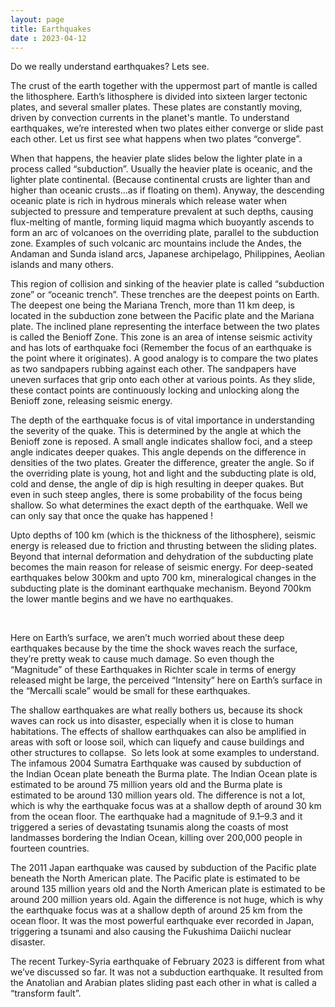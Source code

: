 ```yaml
---
layout: page
title: Earthquakes
date : 2023-04-12
---
```









Do we really understand
earthquakes? Lets see. 



The crust of the earth
together with the uppermost part of mantle is called the lithosphere. Earth’s
lithosphere is divided into sixteen larger tectonic plates, and several smaller
plates. These plates are constantly moving, driven by convection currents in
the planet's mantle. To understand earthquakes, we’re interested when two
plates either converge or slide past each other. Let us first see what happens
when two plates “converge”. 



When that happens, the
heavier plate slides below the lighter plate in a process called “subduction”.
Usually the heavier plate is oceanic, and the lighter plate continental.
(Because continental crusts are lighter than and higher than oceanic
crusts…as if floating on them). Anyway, the descending oceanic plate is rich in
hydrous minerals which release water when subjected to pressure and temperature
prevalent at such depths, causing flux-melting of mantle, forming liquid magma
which buoyantly ascends to form an arc of volcanoes on the overriding plate,
parallel to the subduction zone. Examples of such volcanic arc mountains
include the Andes, the Andaman and Sunda island arcs, Japanese archipelago,
Philippines, Aeolian islands and many others. 



This region of collision
and sinking of the heavier plate is called “subduction zone” or “oceanic
trench”. These trenches are the deepest points on Earth. The deepest one being
the Mariana Trench, more than 11 km deep, is located in the subduction
zone between the Pacific plate and the Mariana plate. The inclined plane
representing the interface between the two plates is called the Benioff Zone. This
zone is an area of intense seismic activity and has lots of earthquake foci
(Remember the focus of an earthquake is the point where it originates). A good
analogy is to compare the two plates as two sandpapers rubbing against each
other. The sandpapers have uneven surfaces that grip onto each other at various
points. As they slide, these contact points are continuously locking
and unlocking along the Benioff zone, releasing seismic energy.



The depth of the
earthquake focus is of vital importance in understanding the severity of the
quake. This is determined by the angle at which the Benioff zone is reposed. A
small angle indicates shallow foci, and a steep angle indicates deeper quakes.
This angle depends on the difference in densities of the two plates. Greater
the difference, greater the angle. So if the overriding plate is young, hot and
light and the subducting plate is old, cold and dense, the angle of dip is high
resulting in deeper quakes. But even in such steep angles, there is some
probability of the focus being shallow. So what determines the exact depth of
the earthquake. Well we can only say that once the quake has happened !

Upto depths of 100 km (which is the thickness of the lithosphere), seismic energy is
released due to friction and thrusting between the sliding plates. Beyond that
internal deformation and dehydration of the subducting plate becomes the main
reason for release of seismic energy. For deep-seated earthquakes below 300km
and upto 700 km, mineralogical changes in the subducting plate is the dominant
earthquake mechanism. Beyond 700km the lower mantle begins and we have no
earthquakes.



 



Here on Earth’s surface,
we aren’t much worried about these deep earthquakes because by the time the
shock waves reach the surface, they’re pretty weak to cause much damage. So
even though the “Magnitude” of these Earthquakes in Richter scale in terms of
energy released might be large, the perceived “Intensity” here on Earth’s
surface in the “Mercalli scale” would be small for these earthquakes.



The shallow earthquakes
are what really bothers us, because its shock waves can rock us into disaster, especially
when it is close to human habitations. The effects of shallow earthquakes can
also be amplified in areas with soft or loose soil, which can liquefy and cause
buildings and other structures to collapse.  So lets look at some examples to understand.
The infamous 2004 Sumatra Earthquake was caused by subduction of the Indian
Ocean plate beneath the Burma plate. The Indian Ocean
plate is estimated to be around 75 million years old and
the Burma plate is estimated to be around 130 million years old. The
difference is not a lot, which is why the earthquake focus was at a shallow
depth of around 30 km from the ocean floor. The earthquake had a magnitude of
9.1–9.3 and it triggered a series of devastating tsunamis along the coasts of
most landmasses bordering the Indian Ocean, killing over 200,000 people in
fourteen countries.



The 2011 Japan
earthquake was caused by subduction of the Pacific plate beneath the North
American plate. The Pacific plate is estimated to be around 135 million
years old and the North American plate is estimated to be around 200 million
years old. Again the difference is not huge, which is why the earthquake focus
was at a shallow depth of around 25 km from the ocean floor. It was the most
powerful earthquake ever recorded in Japan, triggering a tsunami and also causing
the Fukushima Daiichi nuclear disaster.



The recent Turkey-Syria
earthquake of February 2023 is different from what we’ve discussed so far. It
was not a subduction earthquake. It resulted from the Anatolian and Arabian
plates sliding past each other in what is called a “transform fault”. 




